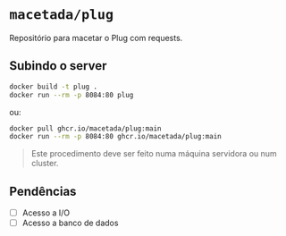 # `macetada/plug`

Repositório para macetar o Plug com requests.

## Subindo o server

```bash
docker build -t plug .
docker run --rm -p 8084:80 plug
```

ou:

```bash
docker pull ghcr.io/macetada/plug:main
docker run --rm -p 8084:80 ghcr.io/macetada/plug:main
```

> Este procedimento deve ser feito numa máquina servidora ou num cluster.

## Pendências

- [ ] Acesso a I/O
- [ ] Acesso a banco de dados
